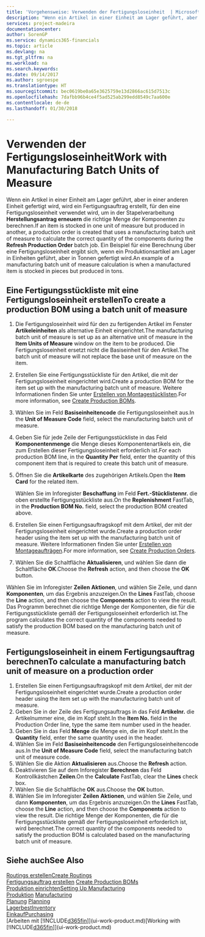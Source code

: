 ```yaml
---
title: 'Vorgehensweise: Verwenden der Fertigungsloseinheit  | Microsoft Docs'
description: "Wenn ein Artikel in einer Einheit am Lager geführt, aber in einer anderen Einheit gefertigt wird, kann ein Fertigungsauftrag erstellt werden, für den eine Fertigungsloseinheit verwendet wird, um in der Stapelverarbeitung  FA berechnen die richtige Menge der Komponenten zu berechnen. Ein Beispiel für eine Berechnung über eine Fertigungsloseinheit ergibt sich, wenn ein Produktionsartikel am Lager in Einheiten geführt, aber in Tonnen gefertigt wird."
services: project-madeira
documentationcenter: 
author: SorenGP
ms.service: dynamics365-financials
ms.topic: article
ms.devlang: na
ms.tgt_pltfrm: na
ms.workload: na
ms.search.keywords: 
ms.date: 09/14/2017
ms.author: sgroespe
ms.translationtype: HT
ms.sourcegitcommit: bec0619be0a65e3625759e13d2866ac615d7513c
ms.openlocfilehash: 7dafbb96b4ce4f5ad525ab299edd8549c7aa600e
ms.contentlocale: de-de
ms.lasthandoff: 01/30/2018

---
```

# <a name="work-with-manufacturing-batch-units-of-measure"></a><span data-ttu-id="4c7c0-104">Verwenden der Fertigungsloseinheit</span><span class="sxs-lookup"><span data-stu-id="4c7c0-104">Work with Manufacturing Batch Units of Measure</span></span>
<span data-ttu-id="4c7c0-105">Wenn ein Artikel in einer Einheit am Lager geführt, aber in einer anderen Einheit gefertigt wird, wird ein Fertigungsauftrag erstellt, für den eine Fertigungsloseinheit verwendet wird, um in der Stapelverarbeitung **Herstellungsantrag erneuern** die richtige Menge der Komponenten zu berechnen.</span><span class="sxs-lookup"><span data-stu-id="4c7c0-105">If an item is stocked in one unit of measure but produced in another, a production order is created that uses a manufacturing batch unit of measure to calculate the correct quantity of the components during the **Refresh Production Order** batch job.</span></span> <span data-ttu-id="4c7c0-106">Ein Beispiel für eine Berechnung über eine Fertigungsloseinheit ergibt sich, wenn ein Produktionsartikel am Lager in Einheiten geführt, aber in Tonnen gefertigt wird.</span><span class="sxs-lookup"><span data-stu-id="4c7c0-106">An example of a manufacturing batch unit of measure calculation is when a manufactured item is stocked in pieces but produced in tons.</span></span>  

## <a name="to-create-a-production-bom-using-a-batch-unit-of-measure"></a><span data-ttu-id="4c7c0-107">Eine Fertigungsstückliste mit eine Fertigungsloseinheit erstellen</span><span class="sxs-lookup"><span data-stu-id="4c7c0-107">To create a production BOM using a batch unit of measure</span></span>  
1.  <span data-ttu-id="4c7c0-108">Die Fertigungsloseinheit wird für den zu fertigenden Artikel im Fenster **Artikeleinheiten** als alternative Einheit eingerichtet.</span><span class="sxs-lookup"><span data-stu-id="4c7c0-108">The manufacturing batch unit of measure is set up as an alternative unit of measure in the **Item Units of Measure** window on the item to be produced.</span></span> <span data-ttu-id="4c7c0-109">Die Fertigungsloseinheit ersetzt nicht die Basiseinheit für den Artikel.</span><span class="sxs-lookup"><span data-stu-id="4c7c0-109">The batch unit of measure will not replace the base unit of measure on the item.</span></span>  
2.  <span data-ttu-id="4c7c0-110">Erstellen Sie eine Fertigungsstückliste für den Artikel, die mit der Fertigungsloseinheit eingerichtet wird.</span><span class="sxs-lookup"><span data-stu-id="4c7c0-110">Create a production BOM for the item set up with the manufacturing batch unit of measure.</span></span> <span data-ttu-id="4c7c0-111">Weitere Informationen finden Sie unter [Erstellen von Montagestücklisten](production-how-to-create-production-boms.md).</span><span class="sxs-lookup"><span data-stu-id="4c7c0-111">For more information, see [Create Production BOMs](production-how-to-create-production-boms.md).</span></span>  
3.  <span data-ttu-id="4c7c0-112">Wählen Sie im Feld **Basiseinheitencode** die Fertigungsloseinheit aus.</span><span class="sxs-lookup"><span data-stu-id="4c7c0-112">In the **Unit of Measure Code** field, select the manufacturing batch unit of measure.</span></span>  
4.  <span data-ttu-id="4c7c0-113">Geben Sie für jede Zeile der Fertigungsstückliste in das Feld **Komponentenmenge** die Menge dieses Komponentenartikels ein, die zum Erstellen dieser Fertigungsloseinheit erforderlich ist.</span><span class="sxs-lookup"><span data-stu-id="4c7c0-113">For each production BOM line, in the **Quantity Per** field, enter the quantity of this component item that is required to create this batch unit of measure.</span></span>  
5.  <span data-ttu-id="4c7c0-114">Öffnen Sie die  **Artikelkarte** des zugehörigen Artikels.</span><span class="sxs-lookup"><span data-stu-id="4c7c0-114">Open the **Item Card** for the related item.</span></span>  

    <span data-ttu-id="4c7c0-115">Wählen Sie im Inforegister **Beschaffung** im Feld **Fert.-Stücklistennr.** die oben erstellte Fertigungsstückliste aus.</span><span class="sxs-lookup"><span data-stu-id="4c7c0-115">On the **Replenishment** FastTab, in the **Production BOM No.** field, select the production BOM created above.</span></span>  
6.  <span data-ttu-id="4c7c0-116">Erstellen Sie einen Fertigungsauftragskopf mit dem Artikel, der mit der Fertigungsloseinheit eingerichtet wurde.</span><span class="sxs-lookup"><span data-stu-id="4c7c0-116">Create a production order header using the item set up with the manufacturing batch unit of measure.</span></span> <span data-ttu-id="4c7c0-117">Weitere Informationen finden Sie unter [Erstellen von Montageaufträgen](production-how-to-create-production-orders.md).</span><span class="sxs-lookup"><span data-stu-id="4c7c0-117">For more information, see [Create Production Orders](production-how-to-create-production-orders.md).</span></span>  
7.  <span data-ttu-id="4c7c0-118">Wählen Sie die Schaltfläche **Aktualisieren**, und wählen Sie dann die Schaltfläche **OK**.</span><span class="sxs-lookup"><span data-stu-id="4c7c0-118">Choose the **Refresh** action, and then choose  the **OK** button.</span></span>  

<span data-ttu-id="4c7c0-119">Wählen Sie im Inforegister **Zeilen** **Aktionen**, und wählen Sie Zeile, und dann **Komponenten**, um das Ergebnis anzuzeigen.</span><span class="sxs-lookup"><span data-stu-id="4c7c0-119">On the **Lines** FastTab, choose the **Line** action, and then choose the **Components** action to view the result.</span></span> <span data-ttu-id="4c7c0-120">Das Programm berechnet die richtige Menge der Komponenten, die für die Fertigungsstückliste gemäß der Fertigungsloseinheit erforderlich ist.</span><span class="sxs-lookup"><span data-stu-id="4c7c0-120">The program calculates the correct quantity of the components needed to satisfy the production BOM based on the manufacturing batch unit of measure.</span></span>  

## <a name="to-calculate-a-manufacturing-batch-unit-of-measure-on-a-production-order"></a><span data-ttu-id="4c7c0-121">Fertigungsloseinheit in einem Fertigungsauftrag berechnen</span><span class="sxs-lookup"><span data-stu-id="4c7c0-121">To calculate a manufacturing batch unit of measure on a production order</span></span>  
1.  <span data-ttu-id="4c7c0-122">Erstellen Sie einen Fertigungsauftragskopf mit dem Artikel, der mit der Fertigungsloseinheit eingerichtet wurde.</span><span class="sxs-lookup"><span data-stu-id="4c7c0-122">Create a production order header using the item set up with the manufacturing batch unit of measure.</span></span>  
2.  <span data-ttu-id="4c7c0-123">Geben Sie in der Zeile des Fertigungsauftrags in das Feld **Artikelnr.** die Artikelnummer eine, die im Kopf steht.</span><span class="sxs-lookup"><span data-stu-id="4c7c0-123">In the **Item No.** field in the Production Order line, type the same item number used in the header.</span></span>  
3.  <span data-ttu-id="4c7c0-124">Geben Sie in das Feld **Menge** die Menge ein, die im Kopf steht.</span><span class="sxs-lookup"><span data-stu-id="4c7c0-124">In the **Quantity** field, enter the same quantity used in the header.</span></span>  
4.  <span data-ttu-id="4c7c0-125">Wählen Sie im Feld **Basiseinheitencode** den Fertigungsloseinheitencode aus.</span><span class="sxs-lookup"><span data-stu-id="4c7c0-125">In the **Unit of Measure Code** field, select the manufacturing batch unit of measure code.</span></span>  
5.  <span data-ttu-id="4c7c0-126">Wählen Sie die Aktion **Aktualisieren** aus.</span><span class="sxs-lookup"><span data-stu-id="4c7c0-126">Choose the **Refresh** action.</span></span>
6.  <span data-ttu-id="4c7c0-127">Deaktivieren Sie auf dem Inforegister **Berechnen** das Feld Kontrollkästchen **Zeilen**.</span><span class="sxs-lookup"><span data-stu-id="4c7c0-127">On the **Calculate** FastTab, clear the **Lines** check box.</span></span>  
7.  <span data-ttu-id="4c7c0-128">Wählen Sie die Schaltfläche **OK** aus.</span><span class="sxs-lookup"><span data-stu-id="4c7c0-128">Choose the **OK** button.</span></span>  
8.  <span data-ttu-id="4c7c0-129">Wählen Sie im Inforegister **Zeilen** **Aktionen**, und wählen Sie Zeile, und dann **Komponenten**, um das Ergebnis anzuzeigen.</span><span class="sxs-lookup"><span data-stu-id="4c7c0-129">On the **Lines** FastTab, choose the **Line** action, and then choose the **Components** action to view the result.</span></span> <span data-ttu-id="4c7c0-130">Die richtige Menge der Komponenten, die für die Fertigungsstückliste gemäß der Fertigungsloseinheit erforderlich ist, wird berechnet.</span><span class="sxs-lookup"><span data-stu-id="4c7c0-130">The correct quantity of the components needed to satisfy the production BOM is calculated based on the manufacturing batch unit of measure.</span></span>  

## <a name="see-also"></a><span data-ttu-id="4c7c0-131">Siehe auch</span><span class="sxs-lookup"><span data-stu-id="4c7c0-131">See Also</span></span>  
[<span data-ttu-id="4c7c0-132">Routings erstellen</span><span class="sxs-lookup"><span data-stu-id="4c7c0-132">Create Routings</span></span>](production-how-to-create-routings.md)  
<span data-ttu-id="4c7c0-133">[Fertigungsauftrag erstellen](production-how-to-create-production-boms.md)   </span><span class="sxs-lookup"><span data-stu-id="4c7c0-133">[Create Production BOMs](production-how-to-create-production-boms.md)   </span></span>  
[<span data-ttu-id="4c7c0-134">Produktion einrichten</span><span class="sxs-lookup"><span data-stu-id="4c7c0-134">Setting Up Manufacturing</span></span>](production-configure-production-processes.md)  
<span data-ttu-id="4c7c0-135">[Produktion](production-manage-manufacturing.md)  </span><span class="sxs-lookup"><span data-stu-id="4c7c0-135">[Manufacturing](production-manage-manufacturing.md)  </span></span>  
<span data-ttu-id="4c7c0-136">[Planung](production-planning.md) </span><span class="sxs-lookup"><span data-stu-id="4c7c0-136">[Planning](production-planning.md) </span></span>  
[<span data-ttu-id="4c7c0-137">Lagerbest</span><span class="sxs-lookup"><span data-stu-id="4c7c0-137">Inventory</span></span>](inventory-manage-inventory.md)  
[<span data-ttu-id="4c7c0-138">Einkauf</span><span class="sxs-lookup"><span data-stu-id="4c7c0-138">Purchasing</span></span>](purchasing-manage-purchasing.md)  
<span data-ttu-id="4c7c0-139">[Arbeiten mit [!INCLUDE[d365fin](includes/d365fin_md.md)]](ui-work-product.md)</span><span class="sxs-lookup"><span data-stu-id="4c7c0-139">[Working with [!INCLUDE[d365fin](includes/d365fin_md.md)]](ui-work-product.md)</span></span>  

